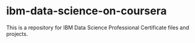 # ibm-data-science-on-coursera
This is a repository for IBM Data Science Professional Certificate files and projects.
